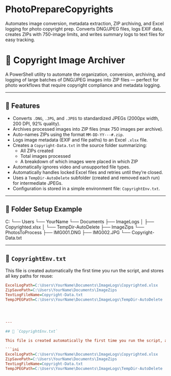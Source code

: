 # PhotoPrepareCopyrights
Automates image conversion, metadata extraction, ZIP archiving, and Excel logging for photo copyright prep. Converts DNG/JPEG files, logs EXIF data, creates ZIPs with 750-image limits, and writes summary logs to text files for easy tracking.


# 📸 Copyright Image Archiver

A PowerShell utility to automate the organization, conversion, archiving, and logging of large batches of DNG/JPEG images into ZIP files — perfect for photo workflows that require copyright compliance and metadata logging.

---

## 🔧 Features

- Converts `.DNG`, `.JPG`, and `.JPEG` to standardized JPEGs (2000px width, 200 DPI, 92% quality).
- Archives processed images into ZIP files (max 750 images per archive).
- Auto-names ZIPs using the format `MM-DD-YY---#.zip`.
- Logs image metadata (EXIF and file paths) to an Excel `.xlsx` file.
- Creates a `Copyright-Data.txt` in the source folder summarizing:
  - All ZIPs created
  - Total images processed
  - A breakdown of which images were placed in which ZIP
- Automatically ignores video and unsupported file types.
- Automatically handles locked Excel files and retries until they’re closed.
- Uses a `TempDir-AutoDelete` subfolder (created and removed each run) for intermediate JPEGs.
- Configuration is stored in a simple environment file: `CopyrightEnv.txt`.

---

## 📁 Folder Setup Example
C:
└── Users
└── YourName
└── Documents
├── ImageLogs
│ ├── Copyrighted.xlsx
│ └── TempDir-AutoDelete
├── ImageZips
└── PhotosToProcess
├── IMG001.DNG
├── IMG002.JPG
└── Copyright-Data.txt


---

## 📄 `CopyrightEnv.txt`

This file is created automatically the first time you run the script, and stores all key paths for reuse:

```ini
ExcelLogPath=C:\Users\YourName\Documents\ImageLogs\Copyrighted.xlsx
ZipSavePath=C:\Users\YourName\Documents\ImageZips
TextLogFileName=Copyright-Data.txt
TempJPEGPath=C:\Users\YourName\Documents\ImageLogs\TempDir-AutoDelete




---

## 📄 `CopyrightEnv.txt`

This file is created automatically the first time you run the script, and stores all key paths for reuse:

```ini
ExcelLogPath=C:\Users\YourName\Documents\ImageLogs\Copyrighted.xlsx
ZipSavePath=C:\Users\YourName\Documents\ImageZips
TextLogFileName=Copyright-Data.txt
TempJPEGPath=C:\Users\YourName\Documents\ImageLogs\TempDir-AutoDelete
